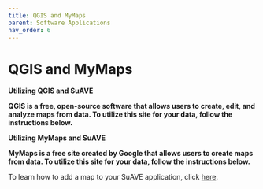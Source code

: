 ```yaml
---
title: QGIS and MyMaps
parent: Software Applications
nav_order: 6
---
```


# QGIS and MyMaps

**Utilizing QGIS and SuAVE**

**QGIS is a free, open-source software that allows users to create, edit, and analyze maps from data. To utilize this site for your data, follow the instructions below.**

**Utilizing MyMaps and SuAVE**

**MyMaps is a free site created by Google that allows users to create maps from data. To utilize this site for your data, follow the instructions below.**

To learn how to add a map to your SuAVE application, click [here](https://suave-ucsd.github.io/SuAVE-Documentation/Add_Map_SuAVE.html).

